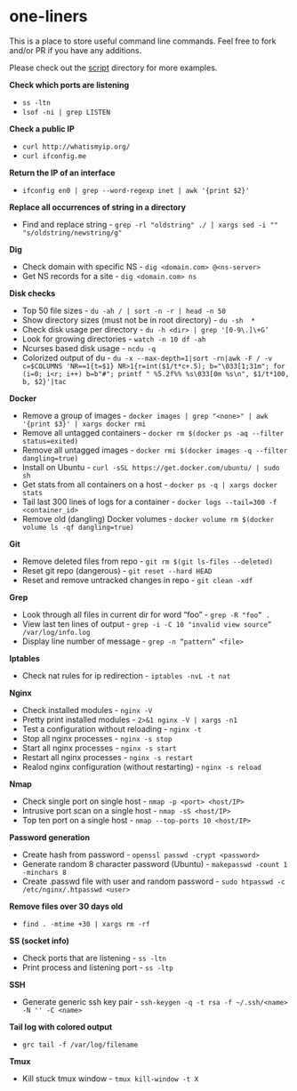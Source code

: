 # one-liners

This is a place to store useful command line commands.  Feel free to fork and/or PR if you have any additions.

Please check out the [script](https://github.com/jmreicha/oneliners/tree/master/script) directory for more examples.

**Check which ports are listening**

 * `ss -ltn`
 * `lsof -ni | grep LISTEN`

**Check a public IP**

 * `curl http://whatismyip.org/`
 * `curl ifconfig.me`

**Return the IP of an interface**

 * `ifconfig en0 | grep --word-regexp inet | awk '{print $2}'`
 
 
**Replace all occurrences of string in a directory**

 * Find and replace string - `grep -rl "oldstring" ./ | xargs sed -i "" "s/oldstring/newstring/g"`

**Dig**

 * Check domain with specific NS - `dig <domain.com> @<ns-server>`
 * Get NS records for a site - `dig <domain.com> ns`

**Disk checks**

 * Top 50 file sizes - `du -ah / | sort -n -r | head -n 50`
 * Show directory sizes (must not be in root directory) - `du -sh  *`
 * Check disk usage per directory - `du -h <dir> | grep '[0-9\.]\+G’`
 * Look for growing directories - `watch -n 10 df -ah`
 * Ncurses based disk usage - `ncdu -q`
 * Colorized output of du - `du -x --max-depth=1|sort -rn|awk -F / -v c=$COLUMNS 'NR==1{t=$1} NR>1{r=int($1/t*c+.5); b="\033[1;31m"; for (i=0; i<r; i++) b=b"#"; printf " %5.2f%% %s\033[0m %s\n", $1/t*100, b, $2}'|tac`

**Docker**

 * Remove a group of images - `docker images | grep "<none>" | awk '{print $3}' | xargs docker rmi`
 * Remove all untagged containers - `docker rm $(docker ps -aq --filter status=exited)`
 * Remove all untagged images - `docker rmi $(docker images -q --filter dangling=true)`
 * Install on Ubuntu - `curl -sSL https://get.docker.com/ubuntu/ | sudo sh`
 * Get stats from all containers on a host - `docker ps -q | xargs docker stats`
 * Tail last 300 lines of logs for a container - `docker logs --tail=300 -f <container_id>`
 * Remove old (dangling) Docker volumes - `docker volume rm $(docker volume ls -qf dangling=true)`

**Git**

 * Remove deleted files from repo - `git rm $(git ls-files --deleted)`
 * Reset git repo (dangerous) - `git reset --hard HEAD`
 * Reset and remove untracked changes in repo - `git clean -xdf`

**Grep**

 * Look through all files in current dir for word “foo” - `grep -R "foo” .`
 * View last ten lines of output - `grep -i -C 10 "invalid view source” /var/log/info.log`
 * Display line number of message - `grep -n “pattern” <file>`

**Iptables**

 * Check nat rules for ip redirection - `iptables -nvL -t nat`

**Nginx**

 * Check installed modules - `nginx -V`
 * Pretty print installed modules - `2>&1 nginx -V | xargs -n1`
 * Test a configuration without reloading - `nginx -t`
 * Stop all nginx processes - `nginx -s stop`
 * Start all nginx processes - `nginx -s start`
 * Restart all nginx processes - `nginx -s restart`
 * Realod nginx configuration (without restarting) - `nginx -s reload`

**Nmap**

* Check single port on single host - `nmap -p <port> <host/IP>`
* Intrusive port scan on a single host - `nmap -sS <host/IP>`
* Top ten port on a single host - `nmap --top-ports 10 <host/IP>`

**Password generation**

 * Create hash from password - `openssl passwd -crypt <password>`
 * Generate random 8 character password (Ubuntu) - `makepasswd -count 1 -minchars 8`
 * Create .passwd file with user and random password - `sudo htpasswd -c /etc/nginx/.htpasswd <user>`

**Remove files over 30 days old**

 * `find . -mtime +30 | xargs rm -rf`

**SS (socket info)**

 * Check ports that are listening - `ss -ltn`
 * Print process and listening port - `ss -ltp`

**SSH**

 * Generate generic ssh key pair - `ssh-keygen -q -t rsa -f ~/.ssh/<name> -N '' -C <name>`

**Tail log with colored output**

 * `grc tail -f /var/log/filename`

**Tmux**

 * Kill stuck tmux window - `tmux kill-window -t X`

